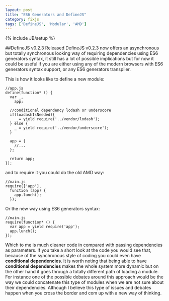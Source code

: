```yaml
---
layout: post
title: "ES6 Generators and DefineJS"
category: fixjs
tags: ['DefineJS', 'Modular', 'AMD']
---
```

{% include JB/setup %}

##DefineJS v0.2.3 Released
DefineJS v0.2.3 now offers an asynchronous but totally synchronous looking way of requiring dependencies using ES6 generators syntax, it still has a lot of possible implications but for now it could be useful if you are either using any of the modern browsers with ES6 generators syntax support, or any ES6 generators transpiler.

This is how it looks like to define a new module:

<pre><code class="language-javascript">//app.js
define(function* () {
  var _,
    app;

  //conditional dependency lodash or underscore
  if(loadashIsNeeded){
    _ = yield require('../vendor/lodash');
  } else {
    _ = yield require('../vendor/underscore');
  }

  app = {
    //...
  };

  return app;
});</code></pre>

and to require it you could do the old AMD way:

<pre><code class="language-javascript">//main.js
require(['app'],
  function (app) {
    app.lunch();
  });</code></pre>

Or the new way using ES6 generators syntax:

<pre><code class="language-javascript">//main.js
require(function* () {
  var app = yield require('app');
  app.lunch();
});</code></pre>

Which to me is much cleaner code in compared with passing dependencies as parameters. If you take a short look at the code you would see that, because of the synchronous style of coding you could even have **conditional dependencies**. It is worth noting that being able to have **conditional dependencies** makes the whole system more dynamic but on the other hand it goes through a totally different path of loading a module. For instance one of the possible debates around this approach would be the way we could concatenate this type of modules when we are not sure about their dependencies. Although I believe this type of issues and debates happen when you cross the border and com up with a new way of thinking.